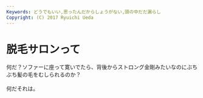 ```yaml
---
Keywords: どうでもいい,思ったんだからしょうがない,頭の中だだ漏らし
Copyright: (C) 2017 Ryuichi Ueda
---
```


# 脱毛サロンって
何だ？ソファーに座って寛いでたら、背後からストロング金剛みたいなのにぶちぶち髪の毛をむしられるのか？<br />
<br />
何だそれは。
